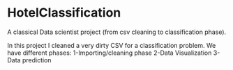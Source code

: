 # HotelClassification
A classical Data scientist project (from csv cleaning to classification phase).

In this project I cleaned a very dirty CSV for a classification problem. We have different phases:
1-Importing/cleaning phase
2-Data Visualization
3-Data prediction
